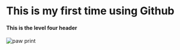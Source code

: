 # This is my first time using Github
#### This is the level four header

![paw print](https://upload.wikimedia.org/wikipedia/commons/5/51/Paw-print.svg)
